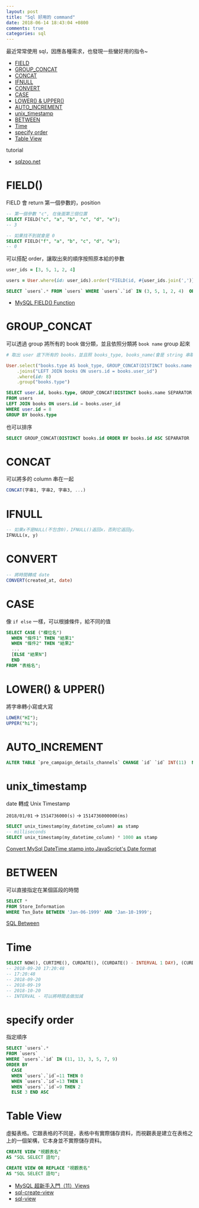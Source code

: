 ```yaml
---
layout: post
title: "Sql 好用的 command"
date: 2018-06-14 18:43:04 +0800
comments: true
categories: sql
---
```


最近常常使用 sql，因應各種需求，也發現一些蠻好用的指令~

* [FIELD](#FIELD)
* [GROUP_CONCAT](#GROUP_CONCAT)
* [CONCAT](#CONCAT)
* [IFNULL](#IFNULL)
* [CONVERT](#CONVERT)
* [CASE](#CASE)
* [LOWER() & UPPER()](#LOWER_UPPER)
* [AUTO_INCREMENT](#AUTO_INCREMENT)
* [unix_timestamp](#unix_timestamp)
* [BETWEEN](#BETWEEN)
* [Time](#Time)
* [specify order](#specify_order)
* [Table View](#table_view)

tutorial

* [sqlzoo.net](#https://sqlzoo.net/)

<!-- more -->

# <span id="FIELD"> FIELD() <span>

FIELD 會 return 第一個參數的，position

```sql
-- 第一個參數 "c", 在後面第三個位置
SELECT FIELD("c", "a", "b", "c", "d", "e");
-- 3

-- 如果找不到就會是 0
SELECT FIELD("f", "a", "b", "c", "d", "e");
-- 0
```
可以搭配 order，讓取出來的順序按照原本給的參數

```ruby
user_ids = [3, 5, 1, 2, 4]

users = User.where(id: user_ids).order("FIELD(id, #{user_ids.join(',')})")
```

```sql
SELECT `users`.* FROM `users` WHERE `users`.`id` IN (3, 5, 1, 2, 4)  ORDER BY FIELD(id, 3,5,1,2,4)"
```

* [MySQL FIELD() Function](https://www.w3schools.com/sql/func_mysql_field.asp)

# <span id="GROUP_CONCAT"> GROUP_CONCAT <span>

可以透過 group 將所有的 book 做分類，並且依照分類將 `book name` group 起來

```ruby
# 取出 user 底下所有的 books，並且照 books_type, books_name(會是 string 串聯起來)

User.select("books.type AS book_type, GROUP_CONCAT(DISTINCT books.name SEPARATOR ', ') as book_name")
    .joins("LEFT JOIN books ON users.id = books.user_id")
    .where(id: 8)
    .group("books.type")
```

```sql
SELECT user.id, books.type, GROUP_CONCAT(DISTINCT books.name SEPARATOR ', ') as book_name
FROM users
LEFT JOIN books ON users.id = books.user_id
WHERE user.id = 8
GROUP BY books.type
```

也可以排序

```sql
SELECT GROUP_CONCAT(DISTINCT books.id ORDER BY books.id ASC SEPARATOR ', ') as book_name
```

# <span id="CONCAT"> CONCAT <span>

可以將多的 column 串在一起

```sql
CONCAT(字串1, 字串2, 字串3, ...)
```

# <span id="IFNULL"> IFNULL <span>

```sql
-- 如果x不是NULL(不包含0)，IFNULL()返回x，否則它返回y。
IFNULL(x, y)
```

# <span id="CONVERT"> CONVERT <span>

```sql
-- 將時間轉成 date
CONVERT(created_at, date)
```

# <span id="CASE"> CASE <span>

像 `if else` 一樣，可以根據條件，給不同的值

```sql
SELECT CASE ("欄位名")
  WHEN "條件1" THEN "結果1"
  WHEN "條件2" THEN "結果2"
  ...
  [ELSE "結果N"]
  END
FROM "表格名";
```

# <span id="LOWER_UPPER"> LOWER() &  UPPER() <span>

將字串轉小寫或大寫

```sql
LOWER("HI");
UPPER("hi");
```

# <span id="AUTO_INCREMENT"> AUTO_INCREMENT <span>

```sql
ALTER TABLE `pre_campaign_details_channels` CHANGE `id` `id` INT(11)  NOT NULL  AUTO_INCREMENT , ADD UNIQUE (`id`);
```

# <span id="unix_timestamp"> unix_timestamp <span>


date 轉成 Unix Timestamp 

`2018/01/01` -> `1514736000(s)` -> `1514736000000(ms)`

```sql
SELECT unix_timestamp(my_datetime_column) as stamp
-- milliseconds
SELECT unix_timestamp(my_datetime_column) * 1000 as stamp
```

[Convert MySql DateTime stamp into JavaScript's Date format](https://stackoverflow.com/questions/3075577/convert-mysql-datetime-stamp-into-javascripts-date-format)

# <span id="BETWEEN"> BETWEEN <span>

可以直接指定在某個區段的時間

```sql
SELECT * 
FROM Store_Information 
WHERE Txn_Date BETWEEN 'Jan-06-1999' AND 'Jan-10-1999';
```

[SQL Between](https://www.1keydata.com/tw/sql/sqlbetween.html)

# <span id="Time"> Time <span>

```sql
SELECT NOW(), CURTIME(), CURDATE(), (CURDATE() - INTERVAL 1 DAY), (CURDATE() - INTERVAL 1 MONTH) 
-- 2018-09-20 17:20:48	
-- 17:20:48	
-- 2018-09-20	
-- 2018-09-19
-- 2018-10-20
-- INTERVAL - 可以將時間去做加減
```

# <span id="specify_order"> specify order <span>

指定順序

```sql
SELECT `users`.*
FROM `users` 
WHERE `users`.`id` IN (11, 13, 3, 5, 7, 9)  
ORDER BY 
  CASE 
  WHEN `users`.`id`=11 THEN 0 
  WHEN `users`.`id`=13 THEN 1 
  WHEN `users`.`id`=9 THEN 2 
  ELSE 3 END ASC
```

# <span id="table_view"> Table View <span>

虛擬表格。它跟表格的不同是，表格中有實際儲存資料，而視觀表是建立在表格之上的一個架構，它本身並不實際儲存資料。

```sql
CREATE VIEW "視觀表名" 
AS "SQL SELECT 語句";
```

```sql
CREATE VIEW OR REPLACE "視觀表名" 
AS "SQL SELECT 語句";
```

* [MySQL 超新手入門（11）Views](http://www.codedata.com.tw/database/mysql-tutorial-11-views/)
* [sql-create-view](https://www.1keydata.com/tw/sql/sql-create-view.html)
* [sql-view](http://www.runoob.com/sql/sql-view.html)


